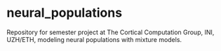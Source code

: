 # neural_populations
Repository for semester project at The Cortical Computation Group, INI, UZH/ETH, modeling neural populations with mixture models.

